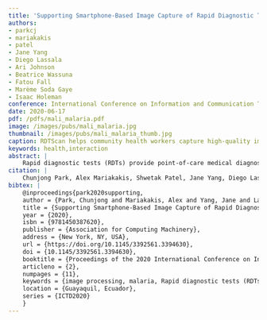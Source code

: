 ```yaml
---
title: 'Supporting Smartphone-Based Image Capture of Rapid Diagnostic Tests in Low-Resource Settings'
authors: 
- parkcj
- mariakakis
- patel
- Jane Yang
- Diego Lassala
- Ari Johnson
- Beatrice Wassuna
- Fatou Fall
- Marème Soda Gaye
- Isaac Holeman
conference: International Conference on Information and Communication Technologies and Development (ICTD), 2020
date: 2020-06-17
pdf: /pdfs/mali_malaria.pdf
image: /images/pubs/mali_malaria.jpg
thumbnail: /images/pubs/mali_malaria_thumb.jpg
caption: RDTScan helps community health workers capture high-quality images of malaria rapid diagnostic tests (RDTs) collected in real-world environments without the need of extra hardware.
keywords: health,interaction
abstract: |
    Rapid diagnostic tests (RDTs) provide point-of-care medical diagnosis without sophisticated laboratory equipment, making them especially useful for community health workers (CHWs). Because the procedure for completing a malaria RDT is error-prone, CHWs are often asked to carry completed RDTs back to their supervisors. Doing so makes RDTs susceptible to deterioration and introduces inefficiencies in the CHWs' workflow. In this work, we propose a smartphone-based RDT capture app, RDTScan, that facilitates the collection of high-quality RDT images to support CHWs in the field. RDTScan does not require an external adapter to control the image capture environment, but instead provides real-time guidance using image processing to obtain the best image possible. During the evaluation study, we found that RDTScan provided 98.1% sensitivity and 99.7% specificity against visual inspection of the RDTs. RDTScan helped CHWs capture high-quality RDT images within 18 seconds while providing the CHWs and supervisors better RDT workflow.
citation: |
    Chunjong Park, Alex Mariakakis, Shwetak Patel, Jane Yang, Diego Lassala, Ari Johnson, Beatrice Wassuna, Fatou Fall, Marème Soda Gaye, Isaac Holeman. Supporting Smartphone-Based Image Capture of Rapid Diagnostic Tests in Low-Resource Settings. To appear in Proceedings of the 2020 International Conference on Information and Communication Technologies and Development. Association for Computing Machinery, New York, NY, USA, vol. 14. 2020. DOI: TBD
bibtex: |
    @inproceedings{park2020supporting,
    author = {Park, Chunjong and Mariakakis, Alex and Yang, Jane and Lassala, Diego and Djiguiba, Yasamba and Keita, Youssouf and Diarra, Hawa and Wasunna, Beatrice and Fall, Fatou and Gaye, Mar\`{e}me Soda and Ndiaye, Bara and Johnson, Ari and Holeman, Isaac and Patel, Shwetak},
    title = {Supporting Smartphone-Based Image Capture of Rapid Diagnostic Tests in Low-Resource Settings},
    year = {2020},
    isbn = {9781450387620},
    publisher = {Association for Computing Machinery},
    address = {New York, NY, USA},
    url = {https://doi.org/10.1145/3392561.3394630},
    doi = {10.1145/3392561.3394630},
    booktitle = {Proceedings of the 2020 International Conference on Information and Communication Technologies and Development},
    articleno = {2},
    numpages = {11},
    keywords = {image processing, malaria, Rapid diagnostic tests (RDTs), image quality control, mobile health},
    location = {Guayaquil, Ecuador},
    series = {ICTD2020}
    }
---
```

